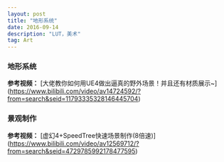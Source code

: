 ```yaml
---
layout: post
title: "地形系统"
date: 2016-09-14
description: "LUT，美术"
tag: Art
---  
```

### 地形系统
**参考视频：**
[大佬教你如何用UE4做出逼真的野外场景！并且还有材质展示~]
(https://www.bilibili.com/video/av14724592/?from=search&seid=11793335328146445704)


### 景观制作

**参考视频：**
[虚幻4+SpeedTree快速场景制作(8倍速)]
(https://www.bilibili.com/video/av12569712/?from=search&seid=4729785992178477595)
